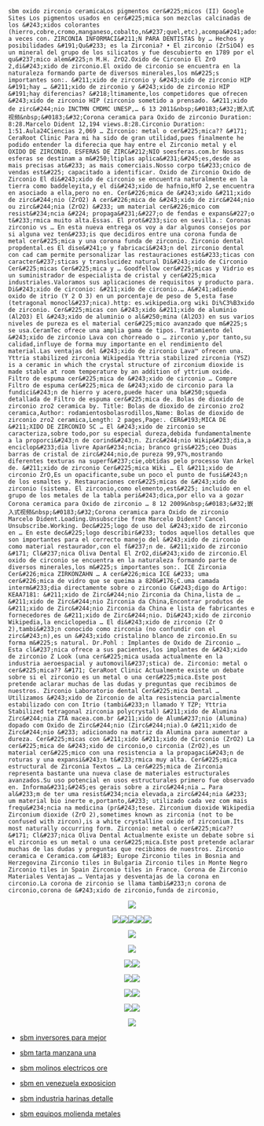 
```
sbm oxido zirconio ceramicaLos pigmentos cer&#225;micos (II) Google Sites Los pigmentos usados en cer&#225;mica son mezclas calcinadas de los &#243;xidos colorantes (hierro,cobre,cromo,manganeso,cobalto,n&#237;quel,etc),acompa&#241;ados a veces con. ZIRCONIA INFORMACI&#211;N PARA DENTISTAS by … Hechos y posibilidades &#191;Qu&#233; es la Zirconia? • El zirconio (ZrSiO4) es un mineral del grupo de los silicatos y fue descubierto en 1789 por el qu&#237;mico alem&#225;n M.H. ZrO2.Oxido de Circonio El ZrO 2,di&#243;xido de zirconio.El oxido de circonio se encuentra en la naturaleza formando parte de diversos minerales,los m&#225;s importantes son:. &#211;xido de zirconio y &#243;xido de zirconio HIP &#191;hay … &#211;xido de zirconio y &#243;xido de zirconio HIP &#191;hay diferencias? &#218;ltimamente,los competidores que ofrecen &#243;xido de zirconio HIP (zirconio sometido a prensado. &#211;xido de zirc&#244;nio INCTMN CMDMC UNESP,… 6 13 2011&nbsp;&#0183;&#32;嵌入式视频&nbsp;&#0183;&#32;Corona ceramica para Oxido de zirconio Duration: 8:28.Marcelo Dident 12,194 views.8:28.Circonio Duration: 1:51.Aula24Ciencias 2,069 … Zirconio: metal o cer&#225;mica?? &#171; CeraRoot Clinic Para mi ha sido de gran utilidad,pues finalmente he podido entender la diferecia que hay entre el Zirconio metal y el OXIDO DE ZIRCONIO. ESFERAS DE ZIRC&#212;NIO soesferas.com.br Nossas esferas se destinam a m&#250;ltiplas aplica&#231;&#245;es,desde as mais precisas at&#233; as mais comerciais.Nosso corpo t&#233;cnico de vendas est&#225; capacitado a identificar. Oxido de Zirconio Oxido de Zirconio El di&#243;xido de circonio se encuentra naturalmente en la tierra como baddeleyita,y el di&#243;xido de hafnio,HfO 2,se encuentra en asociado a ella,pero no en. Cer&#226;mica de &#243;xido &#211;xido de zirc&#244;nio (ZrO2) A cer&#226;mica de &#243;xido de zirc&#244;nio ou zirc&#244;nia (ZrO2) &#233; um material cer&#226;mico com resist&#234;ncia &#224; propaga&#231;&#227;o de fendas e expans&#227;o t&#233;rmica muito alta.Essas. El prot&#233;sico en sevilla.: Coronas zirconio vs … En esta nueva entrega os voy a dar algunos consejos por si alguna vez ten&#233;is que decidiros entre una corona funda de metal cer&#225;mica y una corona funda de zirconio. Zirconio dental propdental.es El dise&#241;o y fabricaci&#243;n del zirconio dental con cad cam permite personalizar las restauraciones est&#233;ticas con caracter&#237;sticas y translucidez natural Di&#243;xido de Circonio Cer&#225;micas Cer&#225;mica y … Goodfellow cer&#225;micas y Vidrio es un suministrador de especialista de cristal y cer&#225;mica industriales.Valoramos sus aplicaciones de requisitos y producto para. Di&#243;xido de circonio: &#211;xido de circonio.… A&#241;adiendo oxido de itrio (Y 2 O 3) en un porcentaje de peso de 5,esta fase (tetragonal monocl&#237;nica).http: es.wikipedia.org wiki Di%C3%B3xido de zirconio. Cer&#225;micas con &#243;xido &#211;xido de aluminio (Al2O3) El &#243;xido de aluminio o al&#250;mina (Al2O3) en sus varios niveles de pureza es el material cer&#225;mico avanzado que m&#225;s se usa.CeramTec ofrece una amplia gama de tipos. Tratamiento del &#243;xido de zirconio Lava con chorreado o … zirconio y,por tanto,su calidad,influye de forma muy importante en el rendimiento del material.Las ventajas del &#243;xido de zirconio Lava™ ofrecen una. Yttria stabilized zirconia Wikipedia Yttria stabilized zirconia (YSZ) is a ceramic in which the crystal structure of zirconium dioxide is made stable at room temperature by an addition of yttrium oxide. Filtro de espuma cer&#225;mica de &#243;xido de circonio … Compre Filtro de espuma cer&#225;mica de &#243;xido de circonio para la fundici&#243;n de hierro y acero,puede hacer una b&#250;squeda detallada de Filtro de espuma cer&#225;mica de. Bolas de dioxido de zirconio zro2 ceramica by. Title: Bolas de dioxido de zirconio zro2 ceramica,Author: rodamientosbolasrodillos,Name: Bolas de dioxido de zirconio zro2 ceramica,Length: 2 pages,Page:. CER&#193;MICA DE &#211;XIDO DE ZIRCONIO SC … El &#243;xido de zirconio se caracteriza,sobre todo,por su especial dureza,debida fundamentalmente a la proporci&#243;n de corind&#243;n. Zirc&#244;nio Wikip&#233;dia,a enciclop&#233;dia livre Apar&#234;ncia; branco gris&#225;ceo Duas barras de cristal de zirc&#244;nio,de pureza 99,97%,mostrando diferentes texturas na superf&#237;cie,obtidas pelo processo Van Arkel de. &#211;xido de zirconio Cer&#225;mica Wiki … El &#211;xido de circonio ZrO,Es un opacificante,sube un poco el punto de fusi&#243;n de los esmaltes y. Restauraciones cer&#225;micas de &#243;xido de zirconio (sistema. El zirconio,como elemento,est&#225; incluido en el grupo de los metales de la tabla peri&#243;dica,por ello va a gozar Corona ceramica para Oxido de zirconio … 8 12 2009&nbsp;&#0183;&#32;嵌入式视频&nbsp;&#0183;&#32;Corona ceramica para Oxido de zirconio Marcelo Dident.Loading.Unsubscribe from Marcelo Dident? Cancel Unsubscribe.Working. Dec&#225;logo de uso del &#243;xido de zirconio en … En este dec&#225;logo describir&#233; todos aquellos detalles que son importantes para el correcto manejo del &#243;xido de zirconio como material restaurador,con el f&#237;n de. &#211;xido de zirconio &#171; Cl&#237;nica Oliva Dental El ZrO2,di&#243;xido de zirconio.El oxido de circonio se encuentra en la naturaleza formando parte de diversos minerales,los m&#225;s importantes son:. ICE Zirconia Cer&#226;mica ZIRKONZAHN … A cer&#226;mica ICE &#233; uma cer&#226;mica de vidro que se queima a 820&#176;C.uma camada interm&#233;dia directamente sobre o zirconio C&#243;digo do Artigo: KEAA7181: &#211;xido de Zirc&#244;nio Zirconia da China,lista de … &#211;xido de Zirc&#244;nio Zirconia da China,Encontrar produtos de &#211;xido de Zirc&#244;nio Zirconia da China e lista de fabricantes e fornecedores de &#211;xido de Zirc&#244;nio. Di&#243;xido de zirconio Wikipedia,la enciclopedia … El di&#243;xido de zirconio (Zr O 2),tambi&#233;n conocido como zirconia (no confundir con el zirc&#243;n),es un &#243;xido cristalino blanco de zirconio.En su forma m&#225;s natural. Dr.Pohl : Implantes de Oxido de Zirconio … Esta cl&#237;nica ofrece a sus pacientes,los implantes de &#243;xido de zirconio Z Look (una cer&#225;mica usada actualmente en la industria aeroespacial y automovil&#237;stica) de. Zirconio: metal o cer&#225;mica?? &#171; CeraRoot Clinic Actualmente existe un debate sobre si el zirconio es un metal o una cer&#225;mica.Este post pretende aclarar muchas de las dudas y preguntas que recibimos de nuestros. Zirconio Laboratorio dental Cer&#225;mica Dental … Utilizamos &#243;xido de Zirconio de alta resistencia parcialmente estabilizado con con Itrio (tambi&#233;n llamado Y TZP; Yttria Stabilized tetragonal zirconia polycrystal) &#211;xido de Alumina Zirc&#244;nia ZTA macea.com.br &#211;xido de Alum&#237;nio (Alumina) dopado com Oxido de Zirc&#244;nio (Zirc&#244;nia).O &#211;xido de Zirc&#244;nio &#233; adicionado na matriz da Alumina para aumentar a dureza. Cer&#225;micas con &#211;xido &#211;xido de Circonio (ZrO2) La cer&#225;mica de &#243;xido de circonio,o circonia (ZrO2),es un material cer&#225;mico con una resistencia a la propagaci&#243;n de roturas y una expansi&#243;n t&#233;rmica muy alta. Cer&#225;mica estructural de Zirconia Textos … La cer&#225;mica de Zirconia representa bastante una nueva clase de materiales estructurales avanzados.Su uso potencial en usos estructurales primero fue observado en. Informa&#231;&#245;es gerais sobre a zirc&#244;nia … Para al&#233;m de ter uma resist&#234;ncia elevada,a zirc&#244;nia &#233; um material bio inerte e,portanto,&#233; utilizado cada vez com mais frequ&#234;ncia na medicina (pr&#243;tese. Zirconium dioxide Wikipedia Zirconium dioxide (ZrO 2),sometimes known as zirconia (not to be confused with zircon),is a white crystalline oxide of zirconium.Its most naturally occurring form. Zirconio: metal o cer&#225;mica?? &#171; Cl&#237;nica Oliva Dental Actualmente existe un debate sobre si el zirconio es un metal o una cer&#225;mica.Este post pretende aclarar muchas de las dudas y preguntas que recibimos de nuestros. Zirconio ceramica e Ceramica.com &#183; Europe Zirconio tiles in Bosnia and Herzegovina Zirconio tiles in Bulgaria Zirconio tiles in Monte Negro Zirconio tiles in Spain Zirconio tiles in France. Corona de Zirconio Materiales Ventajas … Ventajas y desventajas de la corona en circonio.La corona de zirconio se llama tambi&#233;n corona de circonio,corona de &#243;xido de zirconio,funda de zirconio, 
```

<div align="center">

<a href="https://es-crusher.shibang-china.com/github&k=sbm+oxido+zirconio+ceramica"><img src="https://static.shibang-china.com/es/crusher/logo.jpg"></a>

<a href="https://es-crusher.shibang-china.com/github&k=sbm+oxido+zirconio+ceramica"><img src="https://static.shibang-china.com/es/crusher/index.jpg"></a><a href="https://es-crusher.shibang-china.com/material.htmlgithub&k=sbm+oxido+zirconio+ceramica"><img src="https://static.shibang-china.com/es/crusher/material.jpg"></a><a href="https://es-crusher.shibang-china.com/application.htmlgithub&k=sbm+oxido+zirconio+ceramica"><img src="https://static.shibang-china.com/es/crusher/application.jpg"></a><a href="https://es-crusher.shibang-china.com/aboutus.htmlgithub&k=sbm+oxido+zirconio+ceramica"><img src="https://static.shibang-china.com/es/crusher/aboutus.jpg"></a><a href="https://es-crusher.shibang-china.com/contact.htmlgithub&k=sbm+oxido+zirconio+ceramica"><img src="https://static.shibang-china.com/es/crusher/contact.jpg"></a>

<a href="https://es-crusher.shibang-china.com/github&k=sbm+oxido+zirconio+ceramica"><img src="https://static.shibang-china.com/es/crusher/banner.jpg"></a>

<a href="https://swt.shibang-china.com/github&k=sbm+oxido+zirconio+ceramica"><img src="https://static.shibang-china.com/es/crusher/text.jpg"></a>

<a href="https://swt.shibang-china.com/github&k=sbm+oxido+zirconio+ceramica"><img src="https://static.shibang-china.com/es/crusher/chat.jpg"></a><a href="https://es-crusher.shibang-china.com/contact.htmlgithub&k=sbm+oxido+zirconio+ceramica"><img src="https://static.shibang-china.com/es/crusher/message.jpg"></a>

<a href="https://es-crusher.shibang-china.com/products/pe.htmlgithub&k=sbm+oxido+zirconio+ceramica"><img src="https://static.shibang-china.com/es/crusher/pe.jpg"></a><a href="https://es-crusher.shibang-china.com/products/pf.htmlgithub&k=sbm+oxido+zirconio+ceramica"><img src="https://static.shibang-china.com/es/crusher/pf.jpg"></a>

<a href="https://es-crusher.shibang-china.com/products/hpt.htmlgithub&k=sbm+oxido+zirconio+ceramica"><img src="https://static.shibang-china.com/es/crusher/hpt.jpg"></a><a href="https://es-crusher.shibang-china.com/products/vsi.htmlgithub&k=sbm+oxido+zirconio+ceramica"><img src="https://static.shibang-china.com/es/crusher/vsi.jpg"></a>

<a href="https://es-crusher.shibang-china.com/products/klv.htmlgithub&k=sbm+oxido+zirconio+ceramica"><img src="https://static.shibang-china.com/es/crusher/klv.jpg"></a><a href="https://es-crusher.shibang-china.com/products/portable.htmlgithub&k=sbm+oxido+zirconio+ceramica"><img src="https://static.shibang-china.com/es/crusher/portable.jpg"></a>

<a href="https://swt.shibang-china.com/github&k=sbm+oxido+zirconio+ceramica"><img src="https://static.shibang-china.com/es/crusher/case.jpg"></a>

</div>


* [sbm inversores para mejor](sbm%20inversores%20para%20mejor.md)

* [sbm tarta manzana una](sbm%20tarta%20manzana%20una.md)

* [sbm molinos electricos ore](sbm%20molinos%20electricos%20ore.md)

* [sbm en venezuela exposicion](sbm%20en%20venezuela%20exposicion.md)

* [sbm industria harinas detalle](sbm%20industria%20harinas%20detalle.md)

* [sbm equipos molienda metales](sbm%20equipos%20molienda%20metales.md)
